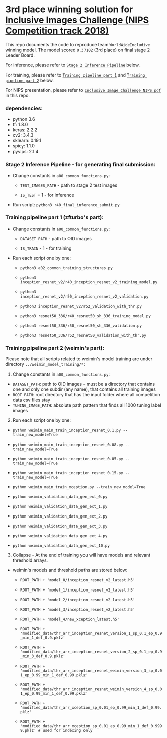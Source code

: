 3rd place winning solution for [Inclusive Images Challenge (NIPS Competition track 2018)](https://www.kaggle.com/c/inclusive-images-challenge)
================================
This repo documents the code to reproduce team `WorldWideIncludive` winning model. The model scored `0.37102` (3rd place) on final stage 2 Leader Board. 

For inference, please refer to [`Stage 2 Inference Pipeline`](https://github.com/aaxwaz/Inclusive-Image-Challenge-Winning-Solution#stage-2-inference-pipeline---for-generating-final-submission) below. 

For training, please refer to [`Training pipeline part 1`](https://github.com/aaxwaz/Inclusive-Image-Challenge-Winning-Solution#training-pipeline-part-1-zfturbos-part) and [`Training pipeline part 2`](https://github.com/aaxwaz/Inclusive-Image-Challenge-Winning-Solution#training-pipeline-part-2-weimins-part) below. 

For NIPS presentation, please refer to [`Inclusive Image Challenge NIPS.pdf`](https://github.com/aaxwaz/Inclusive-Image-Challenge-Winning-Solution/blob/master/Inclusive%20Image%20Challenge%20NIPS.pdf) in this repo. 

### dependencies: 
- python 3.6
- tf: 1.8.0
- keras: 2.2.2
- cv2: 3.4.3
- sklearn: 0.19.1
- spicy: 1.1.0
- pyvips: 2.1.4


### Stage 2 Inference Pipeline - for generating final submission: 

- Change constants in `a00_common_functions.py`:

  - `TEST_IMAGES_PATH` - path to stage 2 test images

  - `IS_TEST` = 1 - for inference

- Run script: `python3 r40_final_inference_submit.py`



### Training pipeline part 1 (zfturbo's part):

- Change constants in `a00_common_functions.py`:

  - `DATASET_PATH` - path to OID images

  - `IS_TRAIN` - 1 - for training

- Run each script one by one:

  - `python3 a02_common_training_structures.py`

  - `python3 inception_resnet_v2/r40_inception_resnet_v2_training_model.py`

  - `python3 inception_resnet_v2/r50_inception_resnet_v2_validation.py`

  - `python3 inception_resnet_v2/r52_validation_with_thr.py`

  - `python3 resnet50_336/r40_resnet50_sh_336_training_model.py`

  - `python3 resnet50_336/r50_resnet50_sh_336_validation.py`

  - `python3 resnet50_336/r52_resnet50_validation_with_thr.py`


### Training pipeline part 2 (weimin's part):

Please note that all scripts related to weimin's model training are under directory `../weimin_model_training/*`: 

1) Change constants in `a00_common_functions.py`: 

  - `DATASET_PATH`: path to OID images - must be a directory that contains one and only one subdir (any name), that contains all training images
  - `ROOT_PATH`: root directory that has the input folder where all competition data csv files stay
  - `TUNING_IMAGE_PATH`: absolute path pattern that finds all 1000 tuning label images 

2) Run each script one by one:

- `python weimin_main_train_inception_resnet_0.1.py --train_new_model=True`

- `python weimin_main_train_inception_resnet_0.08.py --train_new_model=True` 

- `python weimin_main_train_inception_resnet_0.05.py --train_new_model=True` 

- `python weimin_main_train_inception_resnet_0.15.py --train_new_model=True` 

- `python weimin_main_train_xception.py --train_new_model=True` 


- `python weimin_validation_data_gen_ext_0.py`

- `python weimin_validation_data_gen_ext_1.py`

- `python weimin_validation_data_gen_ext_2.py`

- `python weimin_validation_data_gen_ext_3.py`

- `python weimin_validation_data_gen_ext_4.py`

- `python weimin_validation_data_gen_ext_10.py`

3) Collapse - At the end of training you will have models and relevant threshold arrays.

- weimin's models and threshold paths are stored below: 

  - `ROOT_PATH + 'model_0/inception_resnet_v2_latest.h5'`

  - `ROOT_PATH + 'model_1/inception_resnet_v2_latest.h5'`

  - `ROOT_PATH + 'model_2/inception_resnet_v2_latest.h5'`

  - `ROOT_PATH + 'model_3/inception_resnet_v2_latest.h5'`

  - `ROOT_PATH + 'model_4/new_xception_latest.h5'`

  - `ROOT_PATH + 'modified_data/thr_arr_inception_resnet_version_1_sp_0.1_ep_0.9_min_1_def_0.9.pklz'`

  - `ROOT_PATH + 'modified_data/thr_arr_inception_resnet_version_2_sp_0.1_ep_0.9_min_3_def_0.9.pklz'`

  - `ROOT_PATH + 'modified_data/thr_arr_inception_resnet_weimin_version_3_sp_0.01_ep_0.99_min_1_def_0.99.pklz'`

  - `ROOT_PATH + 'modified_data/thr_arr_inception_resnet_weimin_version_4_sp_0.01_ep_0.99_min_1_def_0.99.pklz'`

  - `ROOT_PATH + 'modified_data/thr_arr_xception_sp_0.01_ep_0.99_min_1_def_0.99.pklz'`

  - `ROOT_PATH + 'modified_data/thr_arr_xception_sp_0.01_ep_0.99_min_1_def_0.9999.pklz' # used for indexing only`